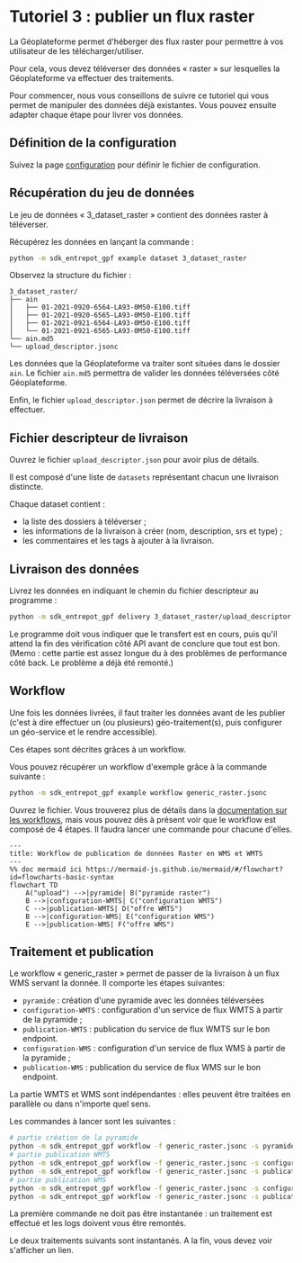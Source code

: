 <!--
CE DOCUMENT N'A PAS VOCATION A ÊTRE LU DIRECTEMENT OU VIA GITHUB :
les liens seront cassés, l'affichage ne sera pas correcte. Ne faites ça !

Consultez la doc en ligne ici : https://geoplateforme.github.io/sdk-entrepot/

Le lien vers cette page devrait être : https://geoplateforme.github.io/sdk-entrepot/tutoriel_3_flux_raster/
-->

# Tutoriel 3 : publier un flux raster

La Géoplateforme permet d'héberger des flux raster pour permettre à vos utilisateur de les télécharger/utiliser.

Pour cela, vous devez téléverser des données « raster » sur lesquelles la Géoplateforme va effectuer des traitements.

Pour commencer, nous vous conseillons de suivre ce tutoriel qui vous permet de manipuler des données déjà existantes. Vous pouvez ensuite adapter chaque étape pour livrer vos données.

## Définition de la configuration

Suivez la page [configuration](configuration.md) pour définir le fichier de configuration.

## Récupération du jeu de données

Le jeu de données « 3_dataset_raster » contient des données raster à téléverser.

Récupérez les données en lançant la commande :

```sh
python -m sdk_entrepot_gpf example dataset 3_dataset_raster
```

Observez la structure du fichier :

```text
3_dataset_raster/
├── ain
│   ├── 01-2021-0920-6564-LA93-0M50-E100.tiff
│   ├── 01-2021-0920-6565-LA93-0M50-E100.tiff
│   ├── 01-2021-0921-6564-LA93-0M50-E100.tiff
│   └── 01-2021-0921-6565-LA93-0M50-E100.tiff
└── ain.md5
└── upload_descriptor.jsonc
```

Les données que la Géoplateforme va traiter sont situées dans le dossier `ain`.
Le fichier `ain.md5` permettra de valider les données téléversées côté Géoplateforme.

Enfin, le fichier `upload_descriptor.json` permet de décrire la livraison à effectuer.

## Fichier descripteur de livraison

Ouvrez le fichier `upload_descriptor.json` pour avoir plus de détails.

Il est composé d'une liste de `datasets` représentant chacun une livraison distincte.

Chaque dataset contient :

* la liste des dossiers à téléverser ;
* les informations de la livraison à créer (nom, description, srs et type) ;
* les commentaires et les tags à ajouter à la livraison.

## Livraison des données

Livrez les données en indiquant le chemin du fichier descripteur au programme :

```sh
python -m sdk_entrepot_gpf delivery 3_dataset_raster/upload_descriptor.jsonc
```

Le programme doit vous indiquer que le transfert est en cours, puis qu'il attend la fin des vérification côté API avant de conclure que tout est bon. (Memo : cette partie est assez longue du à des problèmes de performance côté back. Le problème a déjà été remonté.)

## Workflow

Une fois les données livrées, il faut traiter les données avant de les publier (c'est à dire effectuer un (ou plusieurs) géo-traitement(s), puis configurer un géo-service et le rendre accessible).

Ces étapes sont décrites grâces à un workflow.

Vous pouvez récupérer un workflow d'exemple grâce à la commande suivante :

```sh
python -m sdk_entrepot_gpf example workflow generic_raster.jsonc
```

Ouvrez le fichier. Vous trouverez plus de détails dans la [documentation sur les workflows](workflow.md), mais vous pouvez dès à présent voir que le workflow est composé de 4 étapes. Il faudra lancer une commande pour chacune d'elles.

```mermaid
---
title: Workflow de publication de données Raster en WMS et WMTS
---
%% doc mermaid ici https://mermaid-js.github.io/mermaid/#/flowchart?id=flowcharts-basic-syntax
flowchart TD
    A("upload") -->|pyramide| B("pyramide raster")
    B -->|configuration-WMTS| C("configuration WMTS")
    C -->|publication-WMTS| D("offre WMTS")
    B -->|configuration-WMS| E("configuration WMS")
    E -->|publication-WMS| F("offre WMS")
```

## Traitement et publication

Le workflow « generic_raster » permet de passer de la livraison à un flux WMS servant la donnée. Il comporte les étapes suivantes:

* `pyramide` : création d'une pyramide avec les données téléversées
* `configuration-WMTS` : configuration d'un service de flux WMTS à partir de la pyramide ;
* `publication-WMTS` : publication du service de flux WMTS sur le bon endpoint.
* `configuration-WMS` : configuration d'un service de flux WMS à partir de la pyramide ;
* `publication-WMS` : publication du service de flux WMS sur le bon endpoint.

La partie WMTS et WMS sont indépendantes : elles peuvent être traitées en parallèle ou dans n'importe quel sens.

Les commandes à lancer sont les suivantes :

```sh
# partie création de la pyramide
python -m sdk_entrepot_gpf workflow -f generic_raster.jsonc -s pyramide
# partie publication WMTS
python -m sdk_entrepot_gpf workflow -f generic_raster.jsonc -s configuration-WMTS
python -m sdk_entrepot_gpf workflow -f generic_raster.jsonc -s publication-WMTS
# partie publication WMS
python -m sdk_entrepot_gpf workflow -f generic_raster.jsonc -s configuration-WMS
python -m sdk_entrepot_gpf workflow -f generic_raster.jsonc -s publication-WMS
```

La première commande ne doit pas être instantanée : un traitement est effectué et les logs doivent vous être remontés.

Le deux traitements suivants sont instantanés. A la fin, vous devez voir s'afficher un lien.
